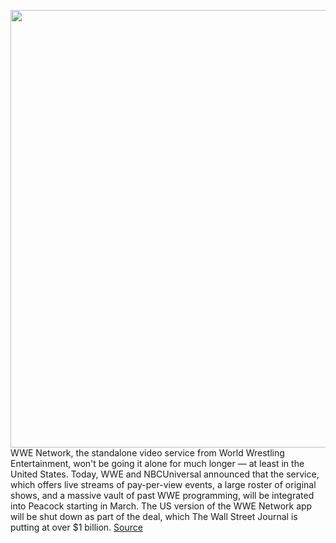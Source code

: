 <img src='https://cdn.vox-cdn.com/thumbor/gsAq8lyjy04hqAfhjjG8P0Qqlmo=/0x0:2040x1360/1200x800/filters:focal(857x517:1183x843)/cdn.vox-cdn.com/uploads/chorus_image/image/68716570/acastro_190909_1777_wwe_0001.0.jpg' width='700px' /><br/>
WWE Network, the standalone video service from World Wrestling Entertainment, won't be going it alone for much longer — at least in the United States. Today, WWE and NBCUniversal announced that the service, which offers live streams of pay-per-view events, a large roster of original shows, and a massive vault of past WWE programming, will be integrated into Peacock starting in March. The US version of the WWE Network app will be shut down as part of the deal, which The Wall Street Journal is putting at over $1 billion.
<a href='https://www.theverge.com/2021/1/25/22248330/wwe-network-peacock-move-announced-date-price'> Source <a/>
